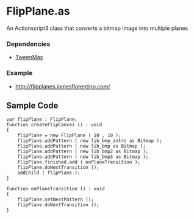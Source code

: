 # FlipPlane.as
An Actionscript3 class that converts a bitmap image into multiple planes

### Dependencies
- [TweenMax](http://www.greensock.com/tweenmax/)

### Example
- http://flipplanes.jamesflorentino.com/

## Sample Code
    var flipPlane : FlipPlane;
    function createFlipCanvas () : void
    {
        flipPlane = new FlipPlane ( 10 , 10 );
        flipPlane.addPattern ( new lib_bmp_intro as Bitmap );
        flipPlane.addPattern ( new lib_bmp as Bitmap );
        flipPlane.addPattern ( new lib_bmp2 as Bitmap );
        flipPlane.addPattern ( new lib_bmp3 as Bitmap );
        flipPlane.finished.add ( onPlaneTransition );
        flipPlane.doNextTransition ();
        addChild ( flipPlane );
    }
    
    function onPlaneTransition () : void
    {
        flipPlane.setNextPattern ();
        flipPlane.doNextTransition ();
    }
    